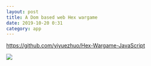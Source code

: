 ```yaml
---
layout: post
title: A Dom based web Hex wargame
date: 2019-10-20 0:31
category: app
---
```



https://github.com/yiyuezhuo/Hex-Wargame-JavaScript

<img src="https://github.com/yiyuezhuo/Hex-Wargame-JavaScript/raw/master/preview/p.gif">